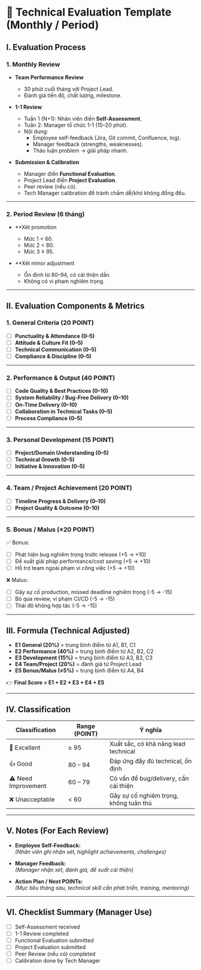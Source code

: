 # 📝 Technical Evaluation Template (Monthly / Period)

## I. Evaluation Process

### 1. Monthly Review
- **Team Performance Review**  
  - 30 phút cuối tháng với Project Lead.  
  - Đánh giá tiến độ, chất lượng, milestone.  

- **1-1 Review**  
  - Tuần 1 (N+1): Nhân viên điền **Self-Assessment**.  
  - Tuần 2: Manager tổ chức 1-1 (15–20 phút).  
  - Nội dung:  
    - Employee self-feedback (Jira, Git commit, Confluence, log).  
    - Manager feedback (strengths, weaknesses).  
    - Thảo luận problem → giải pháp nhanh.  

- **Submission & Calibration**  
  - Manager điền **Functional Evaluation**.  
  - Project Lead điền **Project Evaluation**.  
  - Peer review (nếu có).  
  - Tech Manager calibration để tránh chấm dễ/khó không đồng đều.  

---

### 2. Period Review (6 tháng)
- **Xét promotion  
  - Mức 1 < 60.  
  - Mức 2 < 80.  
  - Mức 3 ≥ 95.  

- **Xét minor adjustment 
  - Ổn định từ 80–94, có cải thiện dần.  
  - Không có vi phạm nghiêm trọng.  

---

## II. Evaluation Components & Metrics

### 1. General Criteria (20 POINT)
- [ ] **Punctuality & Attendance (0–5)**  
- [ ] **Attitude & Culture Fit (0–5)**  
- [ ] **Technical Communication (0–5)**  
- [ ] **Compliance & Discipline (0–5)**  

---

### 2. Performance & Output (40 POINT)
- [ ] **Code Quality & Best Practices (0–10)**  
- [ ] **System Reliability / Bug-Free Delivery (0–10)**  
- [ ] **On-Time Delivery (0–10)**  
- [ ] **Collaboration in Technical Tasks (0–5)**  
- [ ] **Process Compliance (0–5)**  

---

### 3. Personal Development (15 POINT)
- [ ] **Project/Domain Understanding (0–5)**  
- [ ] **Technical Growth (0–5)**  
- [ ] **Initiative & Innovation (0–5)**  

---

### 4. Team / Project Achievement (20 POINT)
- [ ] **Timeline Progress & Delivery (0–10)**  
- [ ] **Project Quality & Outcome (0–10)**  

---

### 5. Bonus / Malus (±20 POINT)
✅ Bonus:  
- [ ] Phát hiện bug nghiêm trọng trước release (+5 → +10)  
- [ ] Đề xuất giải pháp performance/cost saving (+5 → +10)  
- [ ] Hỗ trợ team ngoài phạm vi công việc (+5 → +10)  

❌ Malus:  
- [ ] Gây sự cố production, missed deadline nghiêm trọng (-5 → -15)  
- [ ] Bỏ qua review, vi phạm CI/CD (-5 → -15)  
- [ ] Thái độ không hợp tác (-5 → -15)  

---

## III. Formula (Technical Adjusted)

- **E1 General (20%)** = trung bình điểm từ A1, B1, C1  
- **E2 Performance (40%)** = trung bình điểm từ A2, B2, C2  
- **E3 Development (15%)** = trung bình điểm từ A3, B3, C3  
- **E4 Team/Project (20%)** = đánh giá từ Project Lead  
- **E5 Bonus/Malus (±5%)** = trung bình điểm từ A4, B4  

👉 **Final Score = E1 + E2 + E3 + E4 + E5**  

---

## IV. Classification

| Classification | Range (POINT) | Ý nghĩa |
|----------------|--------------|---------|
| 🌟 Excellent   | ≥ 95         | Xuất sắc, có khả năng lead technical |
| 👍 Good        | 80 – 94      | Đáp ứng đầy đủ technical, ổn định |
| ⚠ Need Improvement | 60 – 79  | Có vấn đề bug/delivery, cần cải thiện |
| ❌ Unacceptable | < 60        | Gây sự cố nghiêm trọng, không tuân thủ |

---

## V. Notes (For Each Review)

- **Employee Self-Feedback:**  
  _(Nhân viên ghi nhận xét, highlight achievements, challenges)_  

- **Manager Feedback:**  
  _(Manager nhận xét, đánh giá, đề xuất cải thiện)_  

- **Action Plan / Next POINTs:**  
  _(Mục tiêu tháng sau, technical skill cần phát triển, training, mentoring)_  

---

## VI. Checklist Summary (Manager Use)

- [ ] Self-Assessment received  
- [ ] 1-1 Review completed  
- [ ] Functional Evaluation submitted  
- [ ] Project Evaluation submitted  
- [ ] Peer Review (nếu có) completed  
- [ ] Calibration done by Tech Manager  
